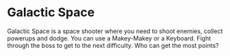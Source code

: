 # Galactic Space
Galactic Space is a space shooter where you need to shoot enemies, collect powerups and dodge. You can use a Makey-Makey or a Keyboard. Fight through the boss to get to the next difficulty. Who can get the most points?
